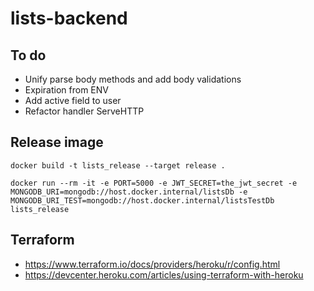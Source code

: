 # lists-backend

## To do

- Unify parse body methods and add body validations
- Expiration from ENV
- Add active field to user
- Refactor handler ServeHTTP

## Release image

```shell
docker build -t lists_release --target release .
```

```shell
docker run --rm -it -e PORT=5000 -e JWT_SECRET=the_jwt_secret -e MONGODB_URI=mongodb://host.docker.internal/listsDb -e MONGODB_URI_TEST=mongodb://host.docker.internal/listsTestDb lists_release
```

## Terraform

- https://www.terraform.io/docs/providers/heroku/r/config.html
- https://devcenter.heroku.com/articles/using-terraform-with-heroku
